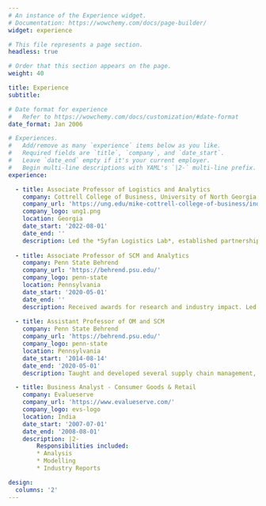 ```yaml
---
# An instance of the Experience widget.
# Documentation: https://wowchemy.com/docs/page-builder/
widget: experience

# This file represents a page section.
headless: true

# Order that this section appears on the page.
weight: 40

title: Experience
subtitle:

# Date format for experience
#   Refer to https://wowchemy.com/docs/customization/#date-format
date_format: Jan 2006

# Experiences.
#   Add/remove as many `experience` items below as you like.
#   Required fields are `title`, `company`, and `date_start`.
#   Leave `date_end` empty if it's your current employer.
#   Begin multi-line descriptions with YAML's `|2-` multi-line prefix.
experience:

  - title: Associate Professor of Logistics and Analytics
    company: Cottrell College of Business, University of North Georgia
    company_url: 'https://ung.edu/mike-cottrell-college-of-business/index.php'
    company_logo: ung1.png
    location: Georgia
    date_start: '2022-08-01'
    date_end: ''
    description: Led the *Syfan Logistics Lab*, established partnerships with the logistics and supply chain (L-SCM) industry, and taught logistics and supply chain courses. Established and led the student L-SCM club.
        
  - title: Associate Professor of SCM and Analytics
    company: Penn State Behrend
    company_url: 'https://behrend.psu.edu/'
    company_logo: penn-state
    location: Pennsylvania
    date_start: '2020-05-01'
    date_end: ''
    description: Received awards for research and industry impact. Led the student supply chain club. Taught several supply chain management and analytics courses at the MBA and undergraduate levels.
   
  - title: Assistant Professor of OM and SCM
    company: Penn State Behrend
    company_url: 'https://behrend.psu.edu/'
    company_logo: penn-state
    location: Pennsylvania
    date_start: '2014-08-14'
    date_end: '2020-05-01'
    description: Taught and developed several supply chain management, and MBA courses.

  - title: Business Analyst - Consumer Goods & Retail
    company: Evalueserve
    company_url: 'https://www.evalueserve.com/'
    company_logo: evs-logo
    location: India
    date_start: '2007-07-01'
    date_end: '2008-08-01'
    description: |2-
        Responsibilities included:      
        * Analysis
        * Modelling
        * Industry Reports

design:
  columns: '2'
---
```


